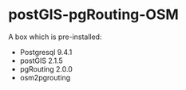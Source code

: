 # postGIS-pgRouting-OSM 
A box which is pre-installed:
- Postgresql 9.4.1
- postGIS 2.1.5
- pgRouting 2.0.0 
- osm2pgrouting